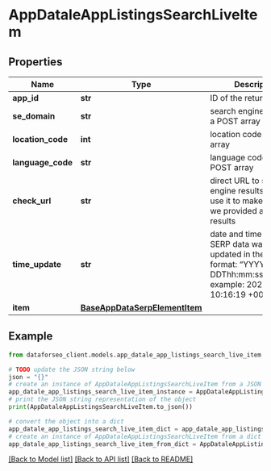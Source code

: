 # AppDataleAppListingsSearchLiveItem


## Properties

Name | Type | Description | Notes
------------ | ------------- | ------------- | -------------
**app_id** | **str** | ID of the returned app | [optional] 
**se_domain** | **str** | search engine domain in a POST array | [optional] 
**location_code** | **int** | location code in a POST array | [optional] 
**language_code** | **str** | language code in a POST array | [optional] 
**check_url** | **str** | direct URL to search engine results you can use it to make sure that we provided accurate results | [optional] 
**time_update** | **str** | date and time when SERP data was last updated in the ISO 8601 format: “YYYY-MM-DDThh:mm:ss.sssssssZ” example: 2023-05-23 10:16:19 +00:00 | [optional] 
**item** | [**BaseAppDataSerpElementItem**](BaseAppDataSerpElementItem.md) |  | [optional] 

## Example

```python
from dataforseo_client.models.app_datale_app_listings_search_live_item import AppDataleAppListingsSearchLiveItem

# TODO update the JSON string below
json = "{}"
# create an instance of AppDataleAppListingsSearchLiveItem from a JSON string
app_datale_app_listings_search_live_item_instance = AppDataleAppListingsSearchLiveItem.from_json(json)
# print the JSON string representation of the object
print(AppDataleAppListingsSearchLiveItem.to_json())

# convert the object into a dict
app_datale_app_listings_search_live_item_dict = app_datale_app_listings_search_live_item_instance.to_dict()
# create an instance of AppDataleAppListingsSearchLiveItem from a dict
app_datale_app_listings_search_live_item_from_dict = AppDataleAppListingsSearchLiveItem.from_dict(app_datale_app_listings_search_live_item_dict)
```
[[Back to Model list]](../README.md#documentation-for-models) [[Back to API list]](../README.md#documentation-for-api-endpoints) [[Back to README]](../README.md)


